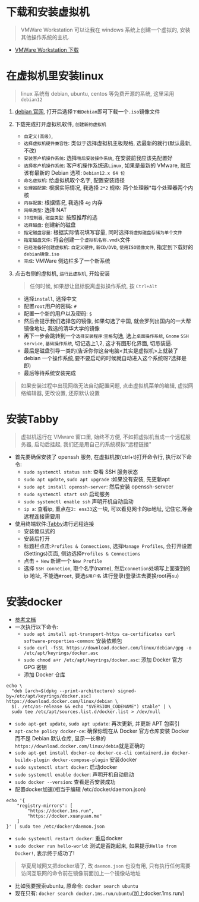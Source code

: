# 下载和安装虚拟机

> VMWare Workstation 可以让我在 windows 系统上创建一个虚拟的, 安装其他操作系统的主机.

- <a href="https://softwareupdate.vmware.com/cds/vmw-desktop/ws/">VMWare Workstation 下载</a>

# 在虚拟机里安装linux

> linux 系统有 debian, ubuntu, centos 等免费开源的系统, 这里采用 `debian12`

1. <a href="https://www.debian.org/">debian 官网</a>, 打开后选择`下载Debian`即可下载一个`.iso`镜像文件
2. 下载完成打开虚拟机软件, `创建新的虚拟机`
   - `自定义(高级)`,
   - `选择虚拟机硬件兼容性`: 类似于选择虚拟机主板规格, 选最新的就行(默认最新, 不改)
   - `安装客户机操作系统`: 选择`稍后安装操作系统`, 在安装前我应该先配置好
   - `选择客户机操作系统`: 客户机操作系统选`Linux`, 如果是最新的 VMware, 就应该有最新的 Debian 选项: `Debian12.x 64 位`
   - `命名虚拟机`: 给虚拟机取个名字, 配置安装路径
   - `处理器配置`: 根据实际情况, 我选择 `2*2` 规格: 两个处理器\*每个处理器两个内核
   - `内存配置`: 根据情况, 我选择 `4g` 内存
   - `网络类型`: 选择 NAT
   - `IO控制器`, `磁盘类型`: 按照推荐的选
   - `选择磁盘`: 创建新的磁盘
   - `指定磁盘容量`: 根据实际情况填写容量, 同时选择`将虚拟磁盘存储为单个文件`
   - `指定磁盘文件`: 将会创建一个`虚拟机名称.vmdk`文件
   - `已经准备好创建虚拟机`: `自定义硬件`, `新CD/DVD`, `使用ISO镜像文件`, 指定到下载好的`debian镜像.iso`
   - `完成`: VMWare 侧边栏多了一个新系统
3. 点击右侧的虚拟机, `运行此虚拟机`, 开始安装

   > 任何时候, 如果想让鼠标脱离虚拟操作系统, 按 `Ctrl+Alt`

   - 选择`install`, 选择中文
   - 配置`root`用户的密码: `#`
   - 配置一个新的用户以及密码: `$`
   - 然后会提示我们选择包的镜像, 如果勾选了中国, 就会罗列出国内的一大帮镜像地址, 我选的清华大学的镜像
   - 再下一步会跳转到一个`选择安装程序`:`空格`勾选, 选上`桌面操作系统`, `Gnome` `SSH service`, `基础操作系统`, 切记选上1,2, 这才有图形化界面, 切忌装逼.
   - 最后是磁盘引导一类的(告诉你你这台电脑<其实是虚拟机>上就装了 debian 一个操作系统,要不要启动的时候就自动进入这个系统呀?选择是即)
   - 最后等待系统安装完成

> 如果安装过程中出现网络无法自动配置问题, 点击虚拟机菜单的编辑, 虚拟网络编辑器, 更改设置, 还原默认设置

# 安装Tabby

> 虚拟机运行在 VMware 窗口里, 始终不方便, 不如把虚拟机当成一个远程服务器, 启动后挂起, 我们还是用自己的系统模拟"远程链接"

- 首先要确保安装了 openssh 服务, 在虚拟机按(ctrl+t)打开命令行, 执行以下命令:
   - `sudo systemctl status ssh`: 查看 SSH 服务状态
   - `sudo apt update`, `sudo apt upgrade` :如果没有安装, 先更新apt
   - `sudo apt install openssh-server`: 然后安装 openssh-servcer
   - `sudo systemctl start ssh` 启动服务
   - `sudo systemctl enable ssh` 声明开机自动启动
   - `ip a`: 查看ip, 重点在`2: ens33`这一块, 可以看见网卡的ip地址, 记住它,等会远程连接需要用
- 使用终端软件:<a href="https://github.com/Eugeny/tabby/releases/">Tabby</a>进行远程连接
   - 安装傻瓜式的
   - 安装后打开
   - 标题栏点击:`Profiles & Connections`, 选择`Manage Profiles`, 会打开设置(Settings)页面, 侧边选择`Profiles & Connections`
   - 点击 `+ New` 新建一个 `New Profile`
   - 选择 `SSH connetion`, 取个名字(name), 然后`connetion`处填写上面查到的 ip 地址, 不能选`#root`, 要选`$用户名` 进行登录(登录进去要换root再`su`)

# 安装docker
- <a href="https://www.runoob.com/docker/debian-docker-install.html">参考文档</a>
- 一次执行以下命令:
   - `sudo apt install apt-transport-https ca-certificates curl software-properties-common`: 安装依赖包
   - `sudo curl -fsSL https://download.docker.com/linux/debian/gpg -o /etc/apt/keyrings/docker.asc`
   - `sudo chmod a+r /etc/apt/keyrings/docker.asc`: 添加 Docker 官方 GPG 密钥
   - 添加 Docker 仓库
```
echo \
  "deb [arch=$(dpkg --print-architecture) signed-by=/etc/apt/keyrings/docker.asc] https://download.docker.com/linux/debian \
  $(. /etc/os-release && echo "$VERSION_CODENAME") stable" | \
  sudo tee /etc/apt/sources.list.d/docker.list > /dev/null
```
   - `sudo apt-get update`, `sudo apt update`: 再次更新, 并更新 APT 包索引
   - `apt-cache policy docker-ce`: 确保你现在从 Docker 官方仓库安装 Docker 而不是 Debian 默认仓库, 显示一长串的`https://download.docker.com/linux/debia`就是正确的
   - `sudo apt-get install docker-ce docker-ce-cli containerd.io docker-buildx-plugin docker-compose-plugin` 安装docker
   - `sudo systemctl start docker`: 启动docker
   - `sudo systemctl enable docker`: 声明开机自动启动
   - `sudo docker --version`: 查看是否安装成功
   - 配置docker加速(相当于编辑 /etc/docker/daemon.json)
```
echo '{
    "registry-mirrors": [
        "https://docker.1ms.run",
        "https://docker.xuanyuan.me"
    ]
}' | sudo tee /etc/docker/daemon.json
```
   - `sudo systemctl restart docker`: 重启docker
   - `sudo docker run hello-world`: 测试是否跑起来, 如果提示`Hello from Docker!`, 表示终于成功了!

> 华夏局域网又把docker墙了, 改 `daemon.json` 也没有用, 只有执行任何需要访问互联网的命令前在镜像前面加上一个镜像站地址

- 比如我要搜索ubuntu, 原命令: `docker search ubuntu`
- 现在只有: `docker search docker.1ms.run/ubuntu`(加上docker.1ms.run/)